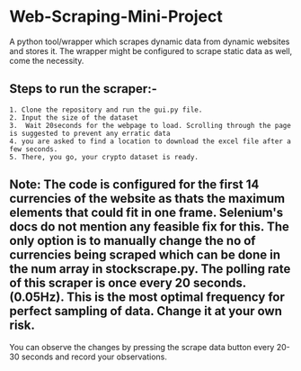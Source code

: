 # Web-Scraping-Mini-Project
A python tool/wrapper which scrapes dynamic data from dynamic websites and stores it. The wrapper might be configured to scrape static data as well, come the necessity.

## Steps to run the scraper:-
    1. Clone the repository and run the gui.py file.
    2. Input the size of the dataset
    3.  Wait 20seconds for the webpage to load. Scrolling through the page is suggested to prevent any erratic data
    4. you are asked to find a location to download the excel file after a few seconds.
    5. There, you go, your crypto dataset is ready.
   
   
   ## Note: The code is configured for the first 14 currencies of the website as thats the maximum elements that could fit in one frame. Selenium's docs do not mention any feasible fix for this. The only option is to manually change the no of currencies being scraped which can be done in the num array in stockscrape.py. The polling rate of this scraper is once every 20 seconds.(0.05Hz). This is the most optimal frequency for perfect sampling of data. Change it at your own risk.
   You can observe the changes by pressing the scrape data button every 20-30 seconds and record your observations.
